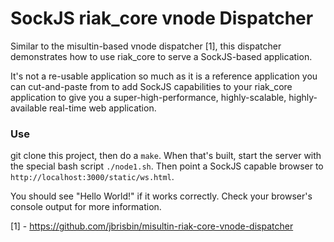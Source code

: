 # SockJS riak_core vnode Dispatcher

Similar to the misultin-based vnode dispatcher [1], this dispatcher demonstrates how to use 
riak_core to serve a SockJS-based application.

It's not a re-usable application so much as it is a reference application you can cut-and-paste 
from to add SockJS capabilities to your riak_core application to give you a super-high-performance, 
highly-scalable, highly-available real-time web application.

### Use

git clone this project, then do a `make`. When that's built, start the server with the special 
bash script `./node1.sh`. Then point a SockJS capable browser to `http://localhost:3000/static/ws.html`. 

You should see "Hello World!" if it works correctly. Check your browser's console output for more information.

[1] - https://github.com/jbrisbin/misultin-riak-core-vnode-dispatcher